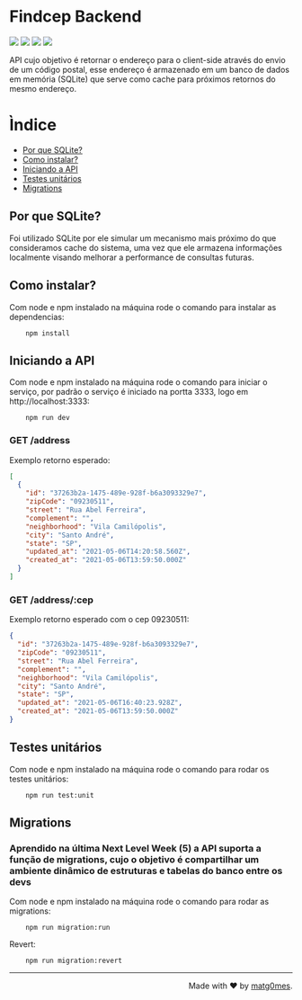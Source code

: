 # Findcep Backend

<p>
  
  ![](https://img.shields.io/badge/JavaScript-323330?style=for-the-badge&logo=javascript&logoColor=F7DF1E)
  ![](https://img.shields.io/badge/TypeScript-007ACC?style=for-the-badge&logo=typescript&logoColor=white)
  ![](https://img.shields.io/badge/Jest-C21325?style=for-the-badge&logo=jest&logoColor=white)
  ![](https://img.shields.io/badge/Express.js-000000?style=for-the-badge&logo=express&logoColor=white)
  
</p>

API cujo objetivo é retornar o endereço para o client-side através do envio de um código postal, esse endereço é armazenado em um banco de dados em memória (SQLite) que serve como cache para próximos retornos do mesmo endereço.

# Ìndice

- [Por que SQLite?](#por-que-sqlite)
- [Como instalar?](#como-instalar)
- [Iniciando a API](#iniciando-a-api)
- [Testes unitários](#testes-unitarios)
- [Migrations](#migrations)

## Por que SQLite?

Foi utilizado SQLite por ele simular um mecanismo mais próximo do que consideramos cache do sistema, uma vez que ele armazena informações localmente visando melhorar a performance de consultas futuras.

## Como instalar?

Com node e npm instalado na máquina rode o comando para instalar as dependencias:

```nodejs
    npm install
```

## Iniciando a API

Com node e npm instalado na máquina rode o comando para iniciar o serviço, por padrão o serviço é iniciado na portta 3333, logo em http://localhost:3333:

```nodejs
    npm run dev
```

### GET /address

Exemplo retorno esperado:

```json
[
  {
    "id": "37263b2a-1475-489e-928f-b6a3093329e7",
    "zipCode": "09230511",
    "street": "Rua Abel Ferreira",
    "complement": "",
    "neighborhood": "Vila Camilópolis",
    "city": "Santo André",
    "state": "SP",
    "updated_at": "2021-05-06T14:20:58.560Z",
    "created_at": "2021-05-06T13:59:50.000Z"
  }
]
```

### GET /address/:cep

Exemplo retorno esperado com o cep 09230511:

```json
{
  "id": "37263b2a-1475-489e-928f-b6a3093329e7",
  "zipCode": "09230511",
  "street": "Rua Abel Ferreira",
  "complement": "",
  "neighborhood": "Vila Camilópolis",
  "city": "Santo André",
  "state": "SP",
  "updated_at": "2021-05-06T16:40:23.928Z",
  "created_at": "2021-05-06T13:59:50.000Z"
}
```

## Testes unitários

Com node e npm instalado na máquina rode o comando para rodar os testes unitários:

```nodejs
    npm run test:unit
```

## Migrations

### Aprendido na última Next Level Week (5) a API suporta a função de migrations, cujo o objetivo é compartilhar um ambiente dinâmico de estruturas e tabelas do banco entre os devs

Com node e npm instalado na máquina rode o comando para rodar as migrations:

```nodejs
    npm run migration:run
```

Revert:

```nodejs
    npm run migration:revert
```

<hr />

<p  align="right">Made with ❤️ by <a href="https://github.com/matg0mes">matg0mes</a>.</p>
